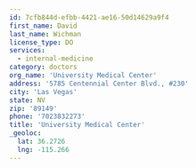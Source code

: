 ```yaml
---
id: 7cfb844d-efbb-4421-ae16-50d14629a9f4
first_name: David
last_name: Wichman
license_type: DO
services:
  - internal-medicine
category: doctors
org_name: 'University Medical Center'
address: '5785 Centennial Center Blvd., #230'
city: 'Las Vegas'
state: NV
zip: '89149'
phone: '7023832273'
title: 'University Medical Center'
_geoloc:
  lat: 36.2726
  lng: -115.266
---
```

